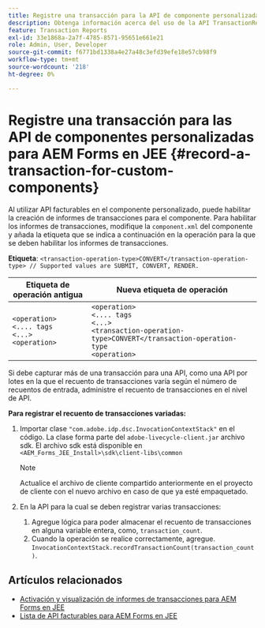 ```yaml
---
title: Registre una transacción para la API de componente personalizada para AEM Forms en JEE.
description: Obtenga información acerca del uso de la API TransactionRecorder para registrar transacciones de componentes personalizados.
feature: Transaction Reports
exl-id: 33e1868a-2a7f-4785-8571-95651e661e21
role: Admin, User, Developer
source-git-commit: f6771bd1338a4e27a48c3efd39efe18e57cb98f9
workflow-type: tm+mt
source-wordcount: '218'
ht-degree: 0%

---
```


# Registre una transacción para las API de componentes personalizadas para AEM Forms en JEE {#record-a-transaction-for-custom-components}

Al utilizar API facturables en el componente personalizado, puede habilitar la creación de informes de transacciones para el componente. Para habilitar los informes de transacciones, modifique la `component.xml` del componente y añada la etiqueta que se indica a continuación en la operación para la que se deben habilitar los informes de transacciones.

**Etiqueta**: `<transaction-operation-type>CONVERT</transaction-operation-type> // Supported values are SUBMIT, CONVERT, RENDER.`

| Etiqueta de operación antigua | Nueva etiqueta de operación |
| ----------- | ----------- |
| `<operation>`<br> `<.... tags`<br>`<...>`<br>`<operation>` | `<operation>`<br> `<.... tags`<br>`<...>`<br>`<transaction-operation-type>CONVERT</transaction-operation-type`<br>`<operation>` |

Si debe capturar más de una transacción para una API, como una API por lotes en la que el recuento de transacciones varía según el número de recuentos de entrada, administre el recuento de transacciones en el nivel de API.

**Para registrar el recuento de transacciones variadas:**

1. Importar clase `"com.adobe.idp.dsc.InvocationContextStack"` en el código. La clase forma parte del `adobe-livecycle-client.jar` archivo sdk. El archivo sdk está disponible en `<AEM_Forms_JEE_Install>\sdk\client-libs\common`

   >[!NOTE]
   > Actualice el archivo de cliente compartido anteriormente en el proyecto de cliente con el nuevo archivo en caso de que ya esté empaquetado.

1. En la API para la cual se deben registrar varias transacciones:
   1. Agregue lógica para poder almacenar el recuento de transacciones en alguna variable entera, como, `transaction_count`.
   1. Cuando la operación se realice correctamente, agregue. `InvocationContextStack.recordTransactionCount(transaction_count)`.

<!--For example, you can set count for your custom component by importing class `"com.adobe.idp.dsc.InvocationContextStack"` in the code available at `adobe-livecycle-client.jar`  and determine the transaction count basis API input/result and add (In this case we add count is equal to 3):
`InvocationContextStack.recordTransactionCount(<count>).` to 
`InvocationContextStack.recordTransactionCount(3)`.-->

## Artículos relacionados

* [Activación y visualización de informes de transacciones para AEM Forms en JEE](/help/forms/using/transaction-report-overview-jee.md)
* [Lista de API facturables para AEM Forms en JEE](/help/forms/using/transaction-reports-billable-apis-jee.md)
